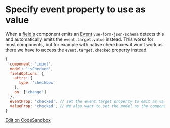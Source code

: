 # Specify event property to use as value

When a [field's](../guide/ui-schema.md) component emits an [Event](https://developer.mozilla.org/en-US/docs/Web/API/Event) `vue-form-json-schema` detects this and automatically emits the `event.target.value` instead. This works for most components, but for example with native checkboxes it won't work as there we have to access the `event.target.checked` property instead.

```js
{
  component: 'input',
  model: 'isChecked',
  fieldOptions: {
    attrs: {
      type: 'checkbox'
    },
    on: ['change']
  },
  eventProp: 'checked', // set the event.target property to emit as value
  valueProp: 'checked', // We also want to set the model as the component's 'checked' attribute
}
```

<Examples-BasicValueProp />

<a href="">Edit on CodeSandbox</a>
